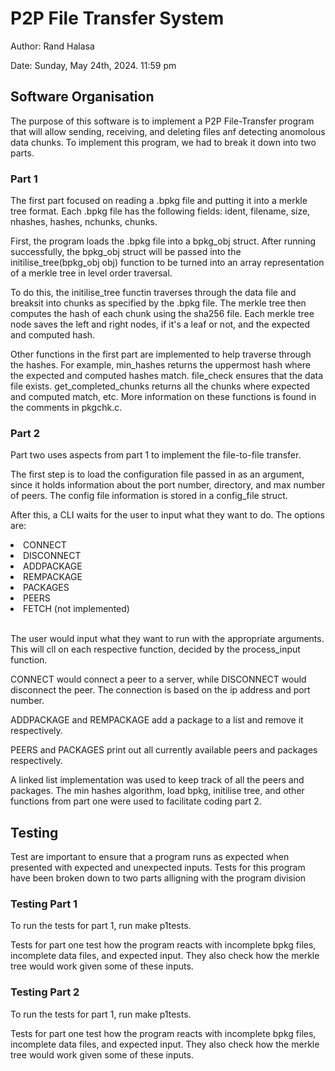 # P2P File Transfer System
<p> Author: Rand Halasa </p>
<p> Date: Sunday, May 24th, 2024. 11:59 pm </p>

## Software Organisation
<p> The purpose of this software is to implement a P2P File-Transfer program that will allow sending, receiving, and deleting files anf detecting anomolous data chunks. To implement this program, we had to break it down into two parts. </p>

### Part 1
<p> The first part focused on reading a .bpkg file and putting it into a merkle tree format. Each .bpkg file has the following fields: ident, filename, size, nhashes, hashes, nchunks, chunks. </p>
<p> First, the program loads the .bpkg file into a bpkg_obj struct. After running successfully, the bpkg_obj struct will be passed into the initilise_tree(bpkg_obj obj) function to be turned into an array representation of a merkle tree in level order traversal. </p>
<p> To do this, the initilise_tree functin traverses through the data file and breaksit into chunks as specified by the .bpkg file. The merkle tree then computes the hash of each chunk using the sha256 file. Each merkle tree node saves the left and right nodes, if it's a leaf or not, and the expected and computed hash. </p>
<p> Other functions in the first part are implemented to help traverse through the hashes. For example, min_hashes returns the uppermost hash where the expected and computed hashes match. file_check ensures that the data file exists. get_completed_chunks returns all the chunks where expected and computed match, etc. More information on these functions is found in the comments in pkgchk.c. </p>

### Part 2
<p> Part two uses aspects from part 1 to implement the file-to-file transfer. </p>
<p> The first step is to load the configuration file passed in as an argument, since it holds information about the port number, directory, and max number of peers. The config file information is stored in a config_file struct. </p>
<p> After this, a CLI waits for the user to input what they want to do. The options are: </p>
<li>CONNECT</li>
<li>DISCONNECT</li>
<li>ADDPACKAGE</li>
<li>REMPACKAGE</li>
<li>PACKAGES</li>
<li>PEERS</li>
<li>FETCH (not implemented)</li>
<br>
<p> The user would input what they want to run with the appropriate arguments. This will cll on each respective function, decided by the process_input function. </p>
<p> CONNECT would connect a peer to a server, while DISCONNECT would disconnect the peer. The connection is based on the ip address and port number. </p>
<p> ADDPACKAGE and REMPACKAGE add a package to a list and remove it respectively. </p>
<p> PEERS and PACKAGES print out all currently available peers and packages respectively. </p>
<p> A linked list implementation was used to keep track of all the peers and packages. The min hashes algorithm, load bpkg, initilise tree, and other functions from part one were used to facilitate coding part 2. </p>

## Testing
<p> Test are important to ensure that a program runs as expected when presented with expected and unexpected inputs. Tests for this program have been broken down to two parts alligning with the program division </p>

### Testing Part 1
<p> To run the tests for part 1, run make p1tests. </p>
<p> Tests for part one test how the program reacts with incomplete bpkg files, incomplete data files, and expected input. They also check how the merkle tree would work given some of these inputs. </p>

### Testing Part 2
<p> To run the tests for part 1, run make p1tests. </p>
<p> Tests for part one test how the program reacts with incomplete bpkg files, incomplete data files, and expected input. They also check how the merkle tree would work given some of these inputs. </p>
